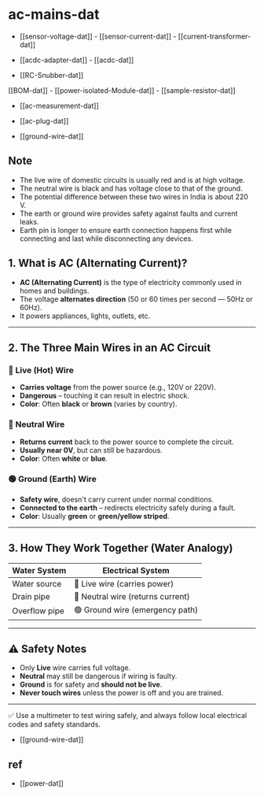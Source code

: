 
# ac-mains-dat

- [[sensor-voltage-dat]] - [[sensor-current-dat]] - [[current-transformer-dat]]
  
- [[acdc-adapter-dat]] - [[acdc-dat]]

- [[RC-Snubber-dat]]

[[BOM-dat]] - [[power-isolated-Module-dat]] - [[sample-resistor-dat]]

- [[ac-measurement-dat]]

- [[ac-plug-dat]]

- [[ground-wire-dat]]

## Note 

- The live wire of domestic circuits is usually red and is at high voltage. 
- The neutral wire is black and has voltage close to that of the ground. 
- The potential difference between these two wires in India is about 220 V. 
- The earth or ground wire provides safety against faults and current leaks. 
- Earth pin is longer to ensure earth connection happens first while connecting and last while disconnecting any devices. 


## 1. What is AC (Alternating Current)?
- **AC (Alternating Current)** is the type of electricity commonly used in homes and buildings.
- The voltage **alternates direction** (50 or 60 times per second — 50Hz or 60Hz).
- It powers appliances, lights, outlets, etc.

---

## 2. The Three Main Wires in an AC Circuit

### 🔴 Live (Hot) Wire
- **Carries voltage** from the power source (e.g., 120V or 220V).
- **Dangerous** – touching it can result in electric shock.
- **Color**: Often **black** or **brown** (varies by country).

### 🔵 Neutral Wire
- **Returns current** back to the power source to complete the circuit.
- **Usually near 0V**, but can still be hazardous.
- **Color**: Often **white** or **blue**.

### 🟢 Ground (Earth) Wire
- **Safety wire**, doesn't carry current under normal conditions.
- **Connected to the earth** – redirects electricity safely during a fault.
- **Color**: Usually **green** or **green/yellow striped**.

---

## 3. How They Work Together (Water Analogy)

| Water System      | Electrical System         |
|-------------------|---------------------------|
| Water source      | 🔴 Live wire (carries power) |
| Drain pipe        | 🔵 Neutral wire (returns current) |
| Overflow pipe     | 🟢 Ground wire (emergency path) |

---

## ⚠️ Safety Notes
- Only **Live** wire carries full voltage.
- **Neutral** may still be dangerous if wiring is faulty.
- **Ground** is for safety and **should not be live**.
- **Never touch wires** unless the power is off and you are trained.

---

✅ Use a multimeter to test wiring safely, and always follow local electrical codes and safety standards.


- [[ground-wire-dat]]

## ref 

- [[power-dat]]